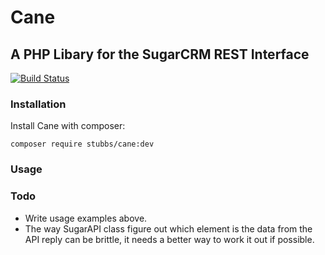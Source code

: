 # Cane
## A PHP Libary for the SugarCRM REST Interface

[![Build Status](https://travis-ci.org/stubbs/cane.png)](https://travis-ci.org/stubbs/cane)


### Installation

Install Cane with composer:

    composer require stubbs/cane:dev

### Usage

### Todo

* Write usage examples above.
* The way SugarAPI class figure out which element is the data from the API reply can be brittle, it needs a better way to work it out if possible.
